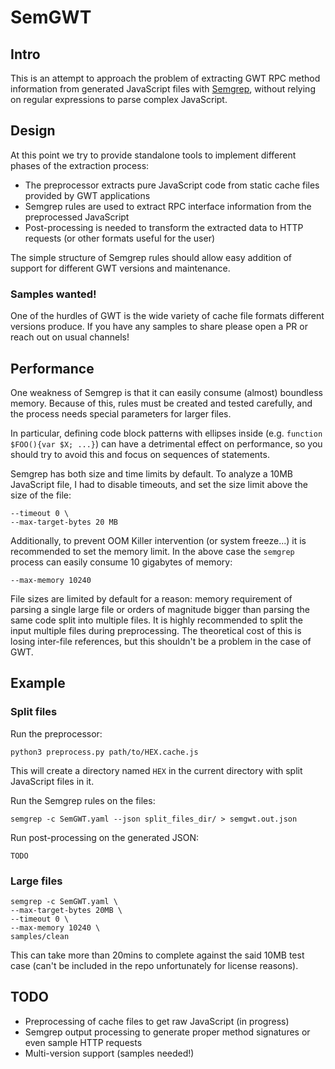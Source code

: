 SemGWT
======

Intro
-----

This is an attempt to approach the problem of extracting GWT RPC method information from generated JavaScript files with [Semgrep](https://semgrep.dev), without relying on regular expressions to parse complex JavaScript.

Design
------

At this point we try to provide standalone tools to implement different phases of the extraction process:

- The preprocessor extracts pure JavaScript code from static cache files provided by GWT applications
- Semgrep rules are used to extract RPC interface information from the preprocessed JavaScript
- Post-processing is needed to transform the extracted data to HTTP requests (or other formats useful for the user)

The simple structure of Semgrep rules should allow easy addition of support for different GWT versions and maintenance.

### Samples wanted!

One of the hurdles of GWT is the wide variety of cache file formats different versions produce. If you have any samples to share please open a PR or reach out on usual channels!

Performance
-----------

One weakness of Semgrep is that it can easily consume (almost) boundless memory. Because of this, rules must be created and tested carefully, and the process needs special parameters for larger files. 

In particular, defining code block patterns with ellipses inside (e.g. `function $FOO(){var $X; ...}`) can have a detrimental effect on performance, so you should try to avoid this and focus on sequences of statements.

Semgrep has both size and time limits by default. To analyze a 10MB JavaScript file, I had to disable timeouts, and set the size limit above the size of the file:

```
--timeout 0 \
--max-target-bytes 20 MB
```

Additionally, to prevent OOM Killer intervention (or system freeze...) it is recommended to set the memory limit. In the above case the `semgrep` process can easily consume 10 gigabytes of memory:

```
--max-memory 10240
```

File sizes are limited by default for a reason: memory requirement of parsing a single large file or orders of magnitude bigger than parsing the same code split into multiple files. It is highly recommended to split the input multiple files during preprocessing. The theoretical cost of this is losing inter-file references, but this shouldn't be a problem in the case of GWT.

Example
-------

### Split files

Run the preprocessor:

```
python3 preprocess.py path/to/HEX.cache.js
```

This will create a directory named `HEX` in the current directory with split JavaScript files in it.

Run the Semgrep rules on the files:

```
semgrep -c SemGWT.yaml --json split_files_dir/ > semgwt.out.json
```

Run post-processing on the generated JSON:

```
TODO
```

### Large files

```
semgrep -c SemGWT.yaml \
--max-target-bytes 20MB \
--timeout 0 \
--max-memory 10240 \
samples/clean
```

This can take more than 20mins to complete against the said 10MB test case (can't be included in the repo unfortunately for license reasons).

TODO
----

* Preprocessing of cache files to get raw JavaScript (in progress)
* Semgrep output processing to generate proper method signatures or even sample HTTP requests
* Multi-version support (samples needed!)
